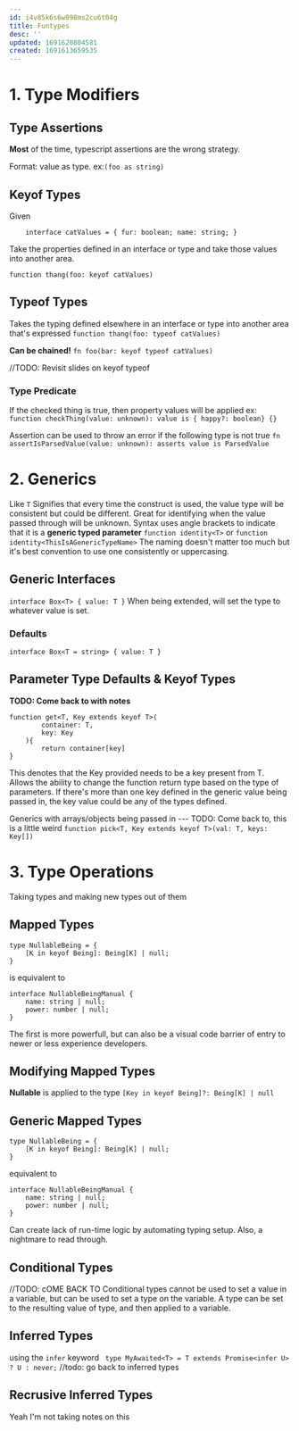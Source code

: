 ```yaml
---
id: i4v85k6s6w898ms2cu6t04g
title: Funtypes
desc: ''
updated: 1691620804581
created: 1691613659535
---
```

# 1. Type Modifiers

## Type Assertions
**Most** of the time, typescript assertions are the wrong strategy.

Format: value as type. ex:`(foo as string)`

## Keyof Types
Given
```
    interface catValues = { fur: boolean; name: string; }
```
Take the properties defined in an interface or type and take those values into another area.

`function thang(foo: keyof catValues)` 


## Typeof Types
Takes the typing defined elsewhere in an interface or type into another area that's expressed
`function thang(foo: typeof catValues)` 

**Can be chained!**
`fn foo(bar: keyof typeof catValues)`

//TODO: Revisit slides on keyof typeof

### Type Predicate
If the checked thing is true, then property values will be applied
ex: `function checkThing(value: unknown): value is { happy?: boolean} {}`

Assertion can be used to throw an error if the following type is not true
`fn assertIsParsedValue(value: unknown): asserts value is ParsedValue`

# 2. Generics
Like `T`
Signifies that every time the construct is used, the value type will be consistent but could be different. Great for identifying when the value passed through will be unknown.
Syntax uses angle brackets to indicate that it is a **generic typed parameter**
`function identity<T>` or `function identity<ThisIsAGenericTypeName>`
The naming doesn't matter too much but it's best convention to use one consistently or uppercasing.

## Generic Interfaces
`interface Box<T> { value: T }` 
When being extended, will set the type to whatever value is set.

### Defaults
`interface Box<T = string> { value: T }`

## Parameter Type Defaults & Keyof Types
**TODO: Come back to with notes**
```
function get<T, Key extends keyof T>( 
        container: T, 
        key: Key
    ){
        return container[key]
}
```
This denotes that the Key provided needs to be a key present from T. Allows the ability to change the function return type based on the type of parameters. If there's more than one key defined in the generic value being passed in, the key value could be any of the types defined.


Generics with arrays/objects being passed in --- TODO: Come back to, this is a little weird
`function pick<T, Key extends keyof T>(val: T, keys: Key[])`

# 3. Type Operations
Taking types and making new types out of them

## Mapped Types
```
type NullableBeing = {
    [K in keyof Being]: Being[K] | null;
}
```
is equivalent to
```
interface NullableBeingManual {
    name: string | null;
    power: number | null;
}
```

The first is more powerfull, but can also be a visual code barrier of entry to newer or less experience developers.

## Modifying Mapped Types
**Nullable** is applied to the type
`[Key in keyof Being]?: Being[K] | null`

## Generic Mapped Types
```
type NullableBeing = {
    [K in keyof Being]: Being[K] | null;
}
```
equivalent to
```
interface NullableBeingManual {
    name: string | null;
    power: number | null;
}
```
Can create lack of run-time logic by automating typing setup. Also, a nightmare to read through.

## Conditional Types
//TODO: cOME BACK TO
Conditional types cannot be used to set a value in a variable, but can be used to set a type on the variable.
A type can be set to the resulting value of type, and then applied to a variable.

## Inferred Types
using the `infer` keyword
` type MyAwaited<T> = T extends Promise<infer U> ? U : never;`
//todo: go back to inferred types

## Recrusive Inferred Types
Yeah I'm not taking notes on this
